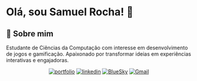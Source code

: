 # Olá, sou Samuel Rocha! 👋

## 🚀 Sobre mim
Estudante de Ciências da Computação com interesse em desenvolvimento de jogos e gamificação. Apaixonado por transformar ideias em experiências interativas e engajadoras.

<div align="center">
  
  [![portfolio](https://img.shields.io/badge/my_portfolio-000?style=for-the-badge&logo=ko-fi&logoColor=white)]()
  [![linkedin](https://img.shields.io/badge/linkedin-0A66C2?style=for-the-badge&logo=linkedin&logoColor=white)](https://www.linkedin.com/in/samuel-maranhao/)
  [![BlueSky](https://img.shields.io/badge/twitter-1DA1F2?style=for-the-badge&logo=twitter&logoColor=white)](https://bsky.app/profile/samtlokomemo.bsky.social)
  [![Gmail](https://img.shields.io/badge/Gmail-D14836?style=for-the-badge&logo=gmail&logoColor=white)](mailto:samuel.maranhao.dev@gmail.com)

</div>
